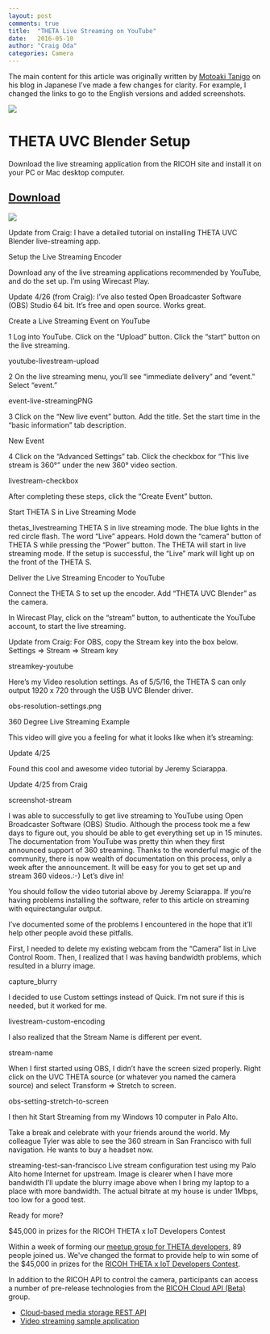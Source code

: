 ```yaml
---
layout: post
comments: true
title:  "THETA Live Streaming on YouTube"
date:   2016-05-10
author: "Craig Oda"
categories: Camera
---
```


The main content for this article was originally written by
[Motoaki Tanigo](https://medium.com/@tanigox)
 on his blog in Japanese
 I’ve made a few changes for clarity. For example, I changed the links to go to the English versions and added screenshots.

![](/blog/img/2016-05/theta-logo.png)

# THETA UVC Blender Setup

Download the live streaming application from the RICOH site and install it on your PC or Mac desktop computer.

## [Download](https://theta360.com/en/support/download/)

![](/blog/img/2016-05/driver-download.png)


Update from Craig: I have a detailed tutorial on installing THETA UVC Blender live-streaming app.

Setup the Live Streaming Encoder

Download any of the live streaming applications recommended by YouTube, and do the set up. I’m using Wirecast Play.

Update 4/26 (from Craig): I’ve also tested Open Broadcaster Software (OBS) Studio 64 bit. It’s free and open source. Works great.

Create a Live Streaming Event on YouTube

1 Log into YouTube. Click  on the “Upload” button. Click the “start” button on the live streaming.

youtube-livestream-upload

2 On the live streaming menu, you’ll see “immediate delivery” and “event.” Select “event.”

event-live-streamingPNG

3 Click on the “New live event” button. Add the title. Set the start time in the “basic information” tab description.

New Event

4 Click on the “Advanced Settings” tab. Click the checkbox for “This live stream is 360°” under the new 360° video section.

livestream-checkbox

After completing these steps, click the “Create Event” button.

Start THETA S in Live Streaming Mode

thetas_livestreaming
THETA S in live streaming mode. The blue lights in the red circle flash. The word “Live” appears.
Hold down the “camera” button of THETA S while pressing the “Power” button. The THETA will start in live streaming mode. If the setup is successful, the “Live” mark will light up on the front of the THETA S.



Deliver the Live Streaming Encoder to YouTube

Connect the THETA S to set up the encoder. Add “THETA UVC Blender” as the camera.

In Wirecast Play, click on the “stream” button, to authenticate the YouTube account, to start the live streaming.

Update from Craig: For OBS, copy the Stream key into the box below. Settings => Stream => Stream key

streamkey-youtube

Here’s my Video resolution settings. As of 5/5/16, the THETA S can only output 1920 x 720 through the USB UVC Blender driver.

obs-resolution-settings.png

360 Degree Live Streaming Example

This video will give you a feeling for what it looks like when it’s streaming:


Update 4/25

Found this cool and awesome video tutorial by Jeremy Sciarappa.


Update 4/25 from Craig

screenshot-stream

I was able to successfully to get live streaming to YouTube using Open Broadcaster Software (OBS) Studio. Although the process took me a few days to figure out, you should be able to get everything set up in 15 minutes. The documentation from YouTube was pretty thin when they first announced support of 360 streaming. Thanks to the wonderful magic of the community, there is now wealth of documentation on this process, only a week after the announcement. It will be easy for you to get set up and stream 360 videos.:-)  Let’s dive in!

You should follow the video tutorial above by Jeremy Sciarappa. If you’re having problems installing the software, refer to this article on streaming with equirectangular output.

I’ve documented some of the problems I encountered in the hope that it’ll help other people avoid these pitfalls.

First, I needed to delete my existing webcam from the “Camera” list in Live Control Room. Then, I realized that I was having bandwidth problems, which resulted in a blurry image.

capture_blurry



I decided to use Custom settings instead of Quick. I’m not sure if this is needed, but it worked for me.

livestream-custom-encoding

I also realized that the Stream Name is different per event.

stream-name

When I first started using OBS, I didn’t have the screen sized properly. Right click on the UVC THETA source (or whatever you named the camera source) and select Transform => Stretch to screen.

obs-setting-stretch-to-screen

I then hit Start Streaming from my Windows 10 computer in Palo Alto.

Take a break and celebrate with your friends around the world. My colleague Tyler was able to see the 360 stream in San Francisco with full navigation. He wants to buy a headset now.

streaming-test-san-francisco
Live stream configuration test using my Palo Alto home Internet for upstream. Image is clearer when I have more bandwidth
I’ll update the blurry image above when I bring my laptop to a place with more bandwidth. The actual bitrate at my house is under 1Mbps, too low for a good test.

Ready for more?

$45,000 in prizes for the RICOH THETA x IoT Developers Contest



Within a week of forming our
[meetup group for THETA developers](http://www.meetup.com/RICOH-THETA-Developers-SF-Bay-Area/events/230383770/),
89 people joined us. We've changed the format to provide help to win some of the
$45,000 in prizes for the
[RICOH THETA x IoT Developers Contest](http://theta360.guide/contest/).

In addition to the RICOH API to control the camera, participants can
access a number of pre-release technologies from the
[RICOH Cloud API (Beta)](http://docs.ricohapi.com/) group.

* [Cloud-based media storage REST API](https://github.com/ricohapi/media-storage-rest)
* [Video streaming sample application](https://github.com/ricohapi/video-streaming-sample-app)
